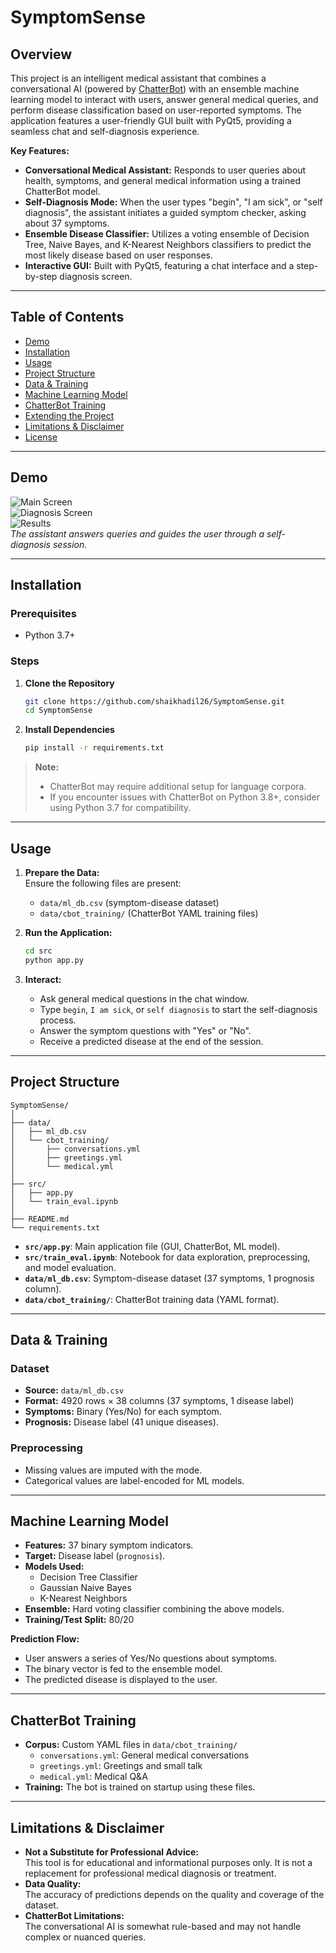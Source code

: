 # SymptomSense

## Overview

This project is an intelligent medical assistant that combines a conversational AI (powered by [ChatterBot](https://chatterbot.readthedocs.io/)) with an ensemble machine learning model to interact with users, answer general medical queries, and perform disease classification based on user-reported symptoms. The application features a user-friendly GUI built with PyQt5, providing a seamless chat and self-diagnosis experience.

**Key Features:**
- **Conversational Medical Assistant:** Responds to user queries about health, symptoms, and general medical information using a trained ChatterBot model.
- **Self-Diagnosis Mode:** When the user types "begin", "I am sick", or "self diagnosis", the assistant initiates a guided symptom checker, asking about 37 symptoms.
- **Ensemble Disease Classifier:** Utilizes a voting ensemble of Decision Tree, Naive Bayes, and K-Nearest Neighbors classifiers to predict the most likely disease based on user responses.
- **Interactive GUI:** Built with PyQt5, featuring a chat interface and a step-by-step diagnosis screen.

---

## Table of Contents

- [Demo](#demo)
- [Installation](#installation)
- [Usage](#usage)
- [Project Structure](#project-structure)
- [Data & Training](#data--training)
- [Machine Learning Model](#machine-learning-model)
- [ChatterBot Training](#chatterbot-training)
- [Extending the Project](#extending-the-project)
- [Limitations & Disclaimer](#limitations--disclaimer)
- [License](#license)

---

## Demo

![Main Screen](./assets/main_screen.png)  
![Diagnosis Screen](./assets/diagnosis_screen.png)  
![Results](./assets/results.png)  
*The assistant answers queries and guides the user through a self-diagnosis session.*

---

## Installation

### Prerequisites

- Python 3.7+

### Steps

1. **Clone the Repository**
   ```bash
   git clone https://github.com/shaikhadil26/SymptomSense.git
   cd SymptomSense
   ```

2. **Install Dependencies**
   ```bash
   pip install -r requirements.txt
   ```

> **Note:**  
> - ChatterBot may require additional setup for language corpora.
> - If you encounter issues with ChatterBot on Python 3.8+, consider using Python 3.7 for compatibility.

---

## Usage

1. **Prepare the Data:**  
   Ensure the following files are present:
   - `data/ml_db.csv` (symptom-disease dataset)
   - `data/cbot_training/` (ChatterBot YAML training files)

2. **Run the Application:**

   ```bash
   cd src
   python app.py
   ```

3. **Interact:**
   - Ask general medical questions in the chat window.
   - Type `begin`, `I am sick`, or `self diagnosis` to start the self-diagnosis process.
   - Answer the symptom questions with "Yes" or "No".
   - Receive a predicted disease at the end of the session.

---

## Project Structure

```
SymptomSense/
│
├── data/
│   ├── ml_db.csv
│   └── cbot_training/
│       ├── conversations.yml
│       ├── greetings.yml
│       └── medical.yml
│
├── src/
│   ├── app.py
│   └── train_eval.ipynb
│
├── README.md
└── requirements.txt
```

- **`src/app.py`**: Main application file (GUI, ChatterBot, ML model).
- **`src/train_eval.ipynb`**: Notebook for data exploration, preprocessing, and model evaluation.
- **`data/ml_db.csv`**: Symptom-disease dataset (37 symptoms, 1 prognosis column).
- **`data/cbot_training/`**: ChatterBot training data (YAML format).

---

## Data & Training

### Dataset

- **Source:** `data/ml_db.csv`
- **Format:** 4920 rows × 38 columns (37 symptoms, 1 disease label)
- **Symptoms:** Binary (Yes/No) for each symptom.
- **Prognosis:** Disease label (41 unique diseases).

### Preprocessing

- Missing values are imputed with the mode.
- Categorical values are label-encoded for ML models.

---

## Machine Learning Model

- **Features:** 37 binary symptom indicators.
- **Target:** Disease label (`prognosis`).
- **Models Used:**
  - Decision Tree Classifier
  - Gaussian Naive Bayes
  - K-Nearest Neighbors
- **Ensemble:** Hard voting classifier combining the above models.
- **Training/Test Split:** 80/20

**Prediction Flow:**
- User answers a series of Yes/No questions about symptoms.
- The binary vector is fed to the ensemble model.
- The predicted disease is displayed to the user.

---

## ChatterBot Training

- **Corpus:** Custom YAML files in `data/cbot_training/`
  - `conversations.yml`: General medical conversations
  - `greetings.yml`: Greetings and small talk
  - `medical.yml`: Medical Q&A
- **Training:** The bot is trained on startup using these files.

---

## Limitations & Disclaimer

- **Not a Substitute for Professional Advice:**  
  This tool is for educational and informational purposes only. It is not a replacement for professional medical diagnosis or treatment.
- **Data Quality:**  
  The accuracy of predictions depends on the quality and coverage of the dataset.
- **ChatterBot Limitations:**  
  The conversational AI is somewhat rule-based and may not handle complex or nuanced queries.
